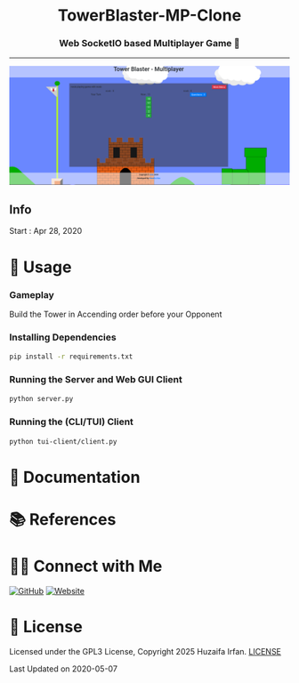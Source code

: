 <div align="center">
  <h1>TowerBlaster-MP-Clone</h1>
  <p><h3 align="center">Web SocketIO based Multiplayer Game 🚀</h3></p>
</div>

<hr>

![Game Play](/img/gameplay.png)


## Info

Start : Apr 28, 2020 


# 🚀 Usage

### Gameplay
Build the Tower in Accending order before your Opponent


### Installing Dependencies
```bash
pip install -r requirements.txt
```

### Running the Server and Web GUI Client
```bash
python server.py
```

### Running the (CLI/TUI) Client
```bash
python tui-client/client.py
```

# 📝 Documentation

# 📚 References


# 🤝🏻 Connect with Me

[![GitHub](https://img.shields.io/badge/Github-%23222.svg?style=for-the-badge&logo=github&logoColor=white)](https://github.com/HuzaifaIrfan/)
[![Website](https://img.shields.io/badge/Website-%23222.svg?style=for-the-badge&logo=google-chrome&logoColor==%234285F4)](https://www.huzaifairfan.com)

# 📜 License

Licensed under the GPL3 License, Copyright 2025 Huzaifa Irfan. [LICENSE](LICENSE)

Last Updated on 2020-05-07
